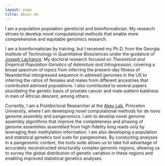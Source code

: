 ```yaml
---
layout: page
title: About me
---
```


I am a population population geneticist and bioinformatician. My research strives to develop novel computational methods that enable more comprehensive and equitable genomics research. 

I am a bioinformatician by training, but I received my Ph.D. from the Georgia Institute of Technology in Quantitative Biosciences under the guidance of [Joseph Lachance](https://popgen.gatech.edu/). My doctoral research focused on *Theoretical and Empirical Population Genetics of Admixture and Introgression*, covering a broad spectrum of topics from inferring the present-day fitness of Neanderthal introgressed sequence in admixed genomes in the US to inferring the ratios of females and males from different ancestries that contributed admixed populations. I also contributed to several papers elucidating the genetic basis of prostate cancer and male-pattern baldness in men of African descent, among others.

Currently, I am a Postdoctoral Researcher at the [Akey Lab](https://akeylab.princeton.edu/), Princeton University, where I am developing novel computational methods for de novo genome assembly and pangenomics. I aim to develop novel genome assembly algorithms that improve the completeness and phasing of genome assemblies assembled from high-fidelity long reads only by leveraging their methylation information. I am also developing a population and statistical genetics tool suite for pangenomes. By conducting analyses in a pangenomic context, the tools suite allows us to take full advantage of accurately reconstructed structurally complex genomic regions, allowing us to survey the global distribution of genetic variation in these regions and enabling improved statistical genetics analyses.
